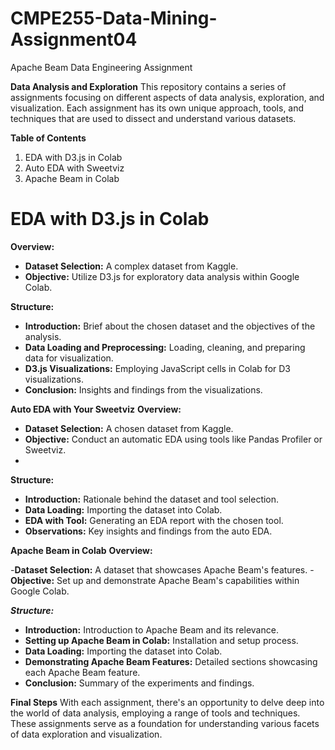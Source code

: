 # CMPE255-Data-Mining-Assignment04
Apache Beam Data Engineering Assignment

**Data Analysis and Exploration**
This repository contains a series of assignments focusing on different aspects of data analysis, exploration, and visualization. Each assignment has its own unique approach, tools, and techniques that are used to dissect and understand various datasets.

**Table of Contents**
1. EDA with D3.js in Colab
2. Auto EDA with Sweetviz
3. Apache Beam in Colab

# **EDA with D3.js in Colab**
**Overview:**

- **Dataset Selection:** A complex dataset from Kaggle.
- **Objective:** Utilize D3.js for exploratory data analysis within Google Colab.

**Structure:**

- **Introduction:** Brief about the chosen dataset and the objectives of the analysis.
- **Data Loading and Preprocessing:** Loading, cleaning, and preparing data for visualization.
- **D3.js Visualizations:** Employing JavaScript cells in Colab for D3 visualizations.
- **Conclusion:** Insights and findings from the visualizations.

**Auto EDA with Your Sweetviz**
**Overview:**

- **Dataset Selection:** A chosen dataset from Kaggle.
- **Objective:** Conduct an automatic EDA using tools like Pandas Profiler or Sweetviz.
- 
**Structure:**
  
- **Introduction:** Rationale behind the dataset and tool selection.
- **Data Loading:** Importing the dataset into Colab.
- **EDA with Tool:** Generating an EDA report with the chosen tool.
- **Observations:** Key insights and findings from the auto EDA.

**Apache Beam in Colab**
**Overview:**

-**Dataset Selection:** A dataset that showcases Apache Beam's features.
-**Objective:** Set up and demonstrate Apache Beam's capabilities within Google Colab.

***Structure:***
- **Introduction:** Introduction to Apache Beam and its relevance.
- **Setting up Apache Beam in Colab:** Installation and setup process.
- **Data Loading:** Importing the dataset into Colab.
- **Demonstrating Apache Beam Features:** Detailed sections showcasing each Apache Beam feature.
- **Conclusion:** Summary of the experiments and findings.

**Final Steps**
With each assignment, there's an opportunity to delve deep into the world of data analysis, employing a range of tools and techniques. These assignments serve as a foundation for understanding various facets of data exploration and visualization.
